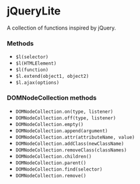 # jQueryLite

A collection of functions inspired by jQuery.

### Methods
* `$l(selector)`
* `$l(HTMLElement)`
* `$l(function)`
* `$l.extend(object1, object2)`
* `$l.ajax(options)`

### DOMNodeCollection methods
* `DOMNodeCollection.on(type, listener)`
* `DOMNodeCollection.off(type, listener)`
* `DOMNodeCollection.empty()`
* `DOMNodeCollection.append(argument)`
* `DOMNodeCollection.attr(attributeName, value)`
* `DOMNodeCollection.addClass(newClassName)`
* `DOMNodeCollection.removeClass(classNames)`
* `DOMNodeCollection.children()`
* `DOMNodeCollection.parent()`
* `DOMNodeCollection.find(selector)`
* `DOMNodeCollection.remove()`
